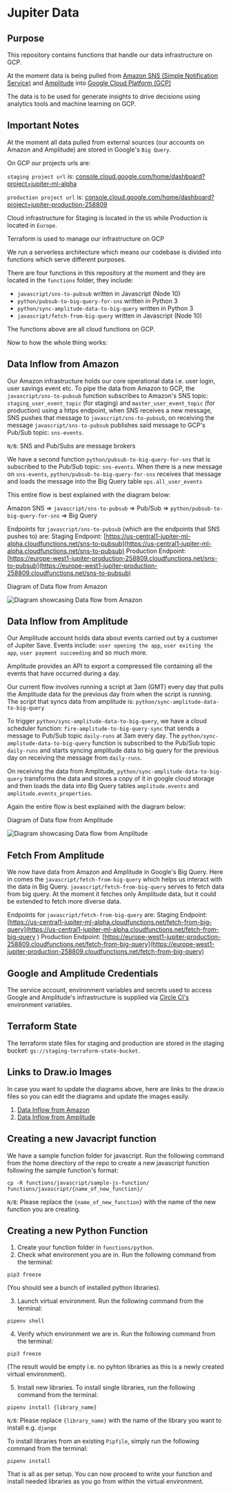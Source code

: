 # Jupiter Data

## Purpose
This repository contains functions that handle our data infrastructure on GCP.

At the moment data is being pulled from [Amazon SNS (Simple Notification Service)](https://aws.amazon.com/sns/) and [Amplitude](https://amplitude.com/)
into [Google Cloud Platform (GCP)](https://cloud.google.com/gcp)

The data is to be used for generate insights to drive decisions using analytics tools and machine learning on GCP.


## Important Notes
At the moment all data pulled from external sources (our accounts on Amazon and Amplitude) are stored in Google's `Big Query`.

On GCP our projects urls are: 

`staging project url` is: [console.cloud.google.com/home/dashboard?project=jupiter-ml-alpha](console.cloud.google.com/home/dashboard?project=jupiter-ml-alpha)

`production project url` is: [console.cloud.google.com/home/dashboard?project=jupiter-production-258809](console.cloud.google.com/home/dashboard?project=jupiter-production-258809)

Cloud infrastructure for Staging is located in the `US` while Production is located in `Europe`.

Terraform is used to manage our infrastructure on GCP
 
We run a serverless architecture which means our codebase is divided into functions which serve different purposes.

There are four functions in this repository at the moment and they are located in the `functions` folder, they include:
- `javascript/sns-to-pubsub` written in Javascript (Node 10)
- `python/pubsub-to-big-query-for-sns` written in Python 3
- `python/sync-amplitude-data-to-big-query` written in Python 3
- `javascript/fetch-from-big-query` written in Javascript (Node 10)

The functions above are all cloud functions on GCP.

Now to how the whole thing works:

## Data Inflow from Amazon
Our Amazon infrastructure holds our core operational data i.e. user login, user savings event etc.
To pipe the data from Amazon to GCP, the `javascript/sns-to-pubsub` function subscribes to Amazon's SNS topic: `staging_user_event_topic` (for staging) and `master_user_event_topic` (for production)
using a https endpoint, when SNS receives a new message, SNS pushes that message to `javascript/sns-to-pubsub`, 
on receiving the message `javascript/sns-to-pubsub` publishes said message to GCP's Pub/Sub topic: `sns-events`.

`N/B`: SNS and Pub/Subs are message brokers

We have a second function `python/pubsub-to-big-query-for-sns` that is subscribed to the Pub/Sub topic: `sns-events`.
When there is a new message on `sns-events`, `python/pubsub-to-big-query-for-sns` receives that message and loads the
message into the Big Query table `ops.all_user_events`

This entire flow is best explained with the diagram below:

Amazon SNS => `javascript/sns-to-pubsub` => Pub/Sub => `python/pubsub-to-big-query-for-sns` => Big Query

Endpoints for `javascript/sns-to-pubsub` (which are the endpoints that SNS pushes to) are:
Staging Endpoint: [https://us-central1-jupiter-ml-alpha.cloudfunctions.net/sns-to-pubsub](https://us-central1-jupiter-ml-alpha.cloudfunctions.net/sns-to-pubsub)
Production Endpoint:  [https://europe-west1-jupiter-production-258809.cloudfunctions.net/sns-to-pubsub](https://europe-west1-jupiter-production-258809.cloudfunctions.net/sns-to-pubsub)

Diagram of Data flow from Amazon

![Diagram showcasing Data flow from Amazon](/docs/diagram_of_data_flow_from_amazon.png)


## Data Inflow from Amplitude
Our Amplitude account holds data about events carried out by a customer of Jupiter Save. Events include:
`user opening the app`, `user exiting the app`, `user payment succeeding` and so much more.

Amplitude provides an API to export a compressed file containing all the events that have occurred during a day.

Our current flow involves running a script at 3am (GMT) every day that pulls the Amplitude data for the previous day from when the script is running. The script that syncs data from amplitude is: `python/sync-amplitude-data-to-big-query` 

To trigger `python/sync-amplitude-data-to-big-query`, we have a cloud scheduler function: `fire-amplitude-to-big-query-sync` 
that sends a message to Pub/Sub topic `daily-runs` at 3am every day. The `python/sync-amplitude-data-to-big-query` 
function is subscribed to the Pub/Sub topic `daily-runs` and starts syncing amplitude data to big query for the 
previous day on receiving the message from `daily-runs`.

On receiving the data from Amplitude, `python/sync-amplitude-data-to-big-query` transforms the data and stores a copy of it in google cloud storage and then loads the data into Big Query tables `amplitude.events` and `amplitude.events_properties`.

Again the entire flow is best explained with the diagram below:

Diagram of Data flow from Amplitude

![Diagram showcasing Data flow from Amplitude](/docs/diagram_of_data_flow_from_amplitude.png)


## Fetch From Amplitude
We now have data from Amazon and Amplitude in Google's Big Query. Here in comes the `javascript/fetch-from-big-query`
which helps us interact with the data in Big Query. `javascript/fetch-from-big-query` serves to fetch data from big query.
At the moment it fetches only Amplitude data, but it could be extended to fetch more diverse data.

Endpoints for `javascript/fetch-from-big-query` are:
Staging Endpoint: [https://us-central1-jupiter-ml-alpha.cloudfunctions.net/fetch-from-big-query](https://us-central1-jupiter-ml-alpha.cloudfunctions.net/fetch-from-big-query )
Production Endpoint:  [https://europe-west1-jupiter-production-258809.cloudfunctions.net/fetch-from-big-query](https://europe-west1-jupiter-production-258809.cloudfunctions.net/fetch-from-big-query)

## Google and Amplitude Credentials

The service account, environment variables and secrets used to access Google and Amplitude's infrastructure is supplied 
via [Circle CI's](https://circleci.com/gh/luke-jordan/jupiter-data/edit#env-vars) environment variables.   


## Terraform State
The terraform state files for staging and production are stored in the staging bucket: `gs://staging-terraform-state-bucket`.


## Links to Draw.io Images
In case you want to update the diagrams above, here are links to the draw.io files so you can edit the diagrams and update the images easily.

1. [Data Inflow from Amazon](/docs/raw_xml/diagram_of_data_flow_from_amazon.xml)
2. [Data Inflow from Amplitude](/docs/raw_xml/diagram_of_data_flow_from_amplitude.xml)

## Creating a new Javacript function
We have a sample function folder for javascript. Run the following command from the home directory of the repo to create a new javascript function following the sample function's format:
```
cp -R functions/javascript/sample-js-function/ functions/javascript/{name_of_new_function}/
```

`N/B`: Please replace the `{name_of_new_function}` with the name of the new function you are creating.


## Creating a new Python Function
1. Create your function folder in `functions/python`.
2. Check what environment you are in. Run the following command from the terminal: 
```
pip3 freeze
``` 

(You should see a bunch of installed python libraries).

3. Launch virtual environment. Run the following command from the terminal:
```
pipenv shell
```

4. Verify which environment we are in. Run the following command from the terminal:
```
pip3 freeze
``` 

(The result would be empty i.e. no pyhton libraries as this is a newly created virtual environment).

5. Install new libraries. To install single libraries, run the following command from the terminal:
```
pipenv install {library_name}
``` 
`N/B`: Please replace `{library_name}` with the name of the library you want to install e.g. `django`

To install libraries from an existing `Pipfile`, simply run the following command from the terminal:
```
pipenv install
``` 

That is all as per setup. You can now proceed to write your function and install needed libraries as you go from within the virtual environment.